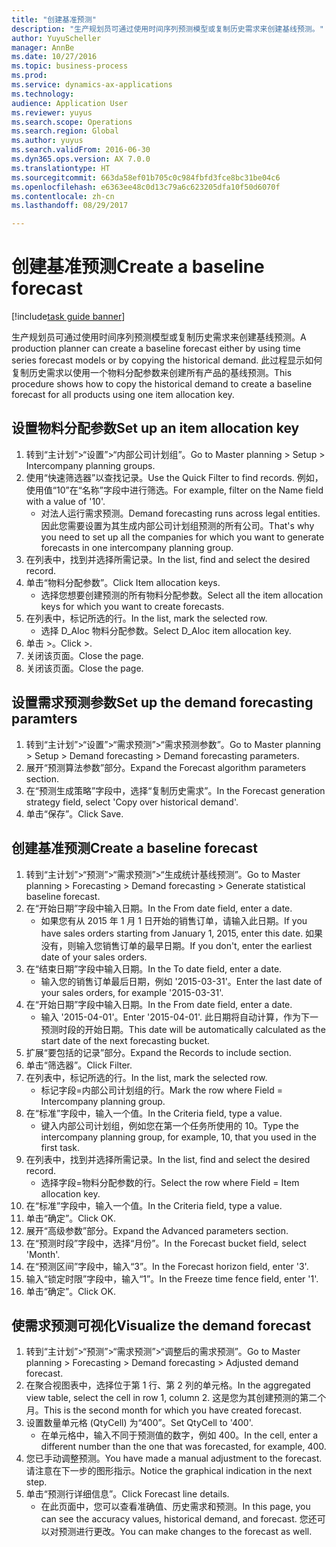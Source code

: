 ```yaml
--- 
title: "创建基准预测"
description: "生产规划员可通过使用时间序列预测模型或复制历史需求来创建基线预测。"
author: YuyuScheller
manager: AnnBe
ms.date: 10/27/2016
ms.topic: business-process
ms.prod: 
ms.service: dynamics-ax-applications
ms.technology: 
audience: Application User
ms.reviewer: yuyus
ms.search.scope: Operations
ms.search.region: Global
ms.author: yuyus
ms.search.validFrom: 2016-06-30
ms.dyn365.ops.version: AX 7.0.0
ms.translationtype: HT
ms.sourcegitcommit: 663da58ef01b705c0c984fbfd3fce8bc31be04c6
ms.openlocfilehash: e6363ee48c0d13c79a6c623205dfa10f50d6070f
ms.contentlocale: zh-cn
ms.lasthandoff: 08/29/2017

---
```

# <a name="create-a-baseline-forecast"></a><span data-ttu-id="24c86-103">创建基准预测</span><span class="sxs-lookup"><span data-stu-id="24c86-103">Create a baseline forecast</span></span>

[!include[task guide banner](../../includes/task-guide-banner.md)]

<span data-ttu-id="24c86-104">生产规划员可通过使用时间序列预测模型或复制历史需求来创建基线预测。</span><span class="sxs-lookup"><span data-stu-id="24c86-104">A production planner can create a baseline forecast either by using time series forecast models or by copying the historical demand.</span></span> <span data-ttu-id="24c86-105">此过程显示如何复制历史需求以使用一个物料分配参数来创建所有产品的基线预测。</span><span class="sxs-lookup"><span data-stu-id="24c86-105">This procedure shows how to copy the historical demand to create a baseline forecast for all products using one item allocation key.</span></span> 


## <a name="set-up-an-item-allocation-key"></a><span data-ttu-id="24c86-106">设置物料分配参数</span><span class="sxs-lookup"><span data-stu-id="24c86-106">Set up an item allocation key</span></span>
1. <span data-ttu-id="24c86-107">转到“主计划”>“设置”>“内部公司计划组”。</span><span class="sxs-lookup"><span data-stu-id="24c86-107">Go to Master planning > Setup > Intercompany planning groups.</span></span>
2. <span data-ttu-id="24c86-108">使用“快速筛选器”以查找记录。</span><span class="sxs-lookup"><span data-stu-id="24c86-108">Use the Quick Filter to find records.</span></span> <span data-ttu-id="24c86-109">例如，使用值“10”在“名称”字段中进行筛选。</span><span class="sxs-lookup"><span data-stu-id="24c86-109">For example, filter on the Name field with a value of '10'.</span></span>
    * <span data-ttu-id="24c86-110">对法人运行需求预测。</span><span class="sxs-lookup"><span data-stu-id="24c86-110">Demand forecasting runs across legal entities.</span></span> <span data-ttu-id="24c86-111">因此您需要设置为其生成内部公司计划组预测的所有公司。</span><span class="sxs-lookup"><span data-stu-id="24c86-111">That's why you need to set up all the companies for which you want to generate forecasts in one intercompany planning group.</span></span>  
3. <span data-ttu-id="24c86-112">在列表中，找到并选择所需记录。</span><span class="sxs-lookup"><span data-stu-id="24c86-112">In the list, find and select the desired record.</span></span>
4. <span data-ttu-id="24c86-113">单击“物料分配参数”。</span><span class="sxs-lookup"><span data-stu-id="24c86-113">Click Item allocation keys.</span></span>
    * <span data-ttu-id="24c86-114">选择您想要创建预测的所有物料分配参数。</span><span class="sxs-lookup"><span data-stu-id="24c86-114">Select all the item allocation keys for which you want to create forecasts.</span></span>  
5. <span data-ttu-id="24c86-115">在列表中，标记所选的行。</span><span class="sxs-lookup"><span data-stu-id="24c86-115">In the list, mark the selected row.</span></span>
    * <span data-ttu-id="24c86-116">选择 D_Aloc 物料分配参数。</span><span class="sxs-lookup"><span data-stu-id="24c86-116">Select D_Aloc item allocation key.</span></span>  
6. <span data-ttu-id="24c86-117">单击 >。</span><span class="sxs-lookup"><span data-stu-id="24c86-117">Click >.</span></span>
7. <span data-ttu-id="24c86-118">关闭该页面。</span><span class="sxs-lookup"><span data-stu-id="24c86-118">Close the page.</span></span>
8. <span data-ttu-id="24c86-119">关闭该页面。</span><span class="sxs-lookup"><span data-stu-id="24c86-119">Close the page.</span></span>

## <a name="set-up-the-demand-forecasting-paramters"></a><span data-ttu-id="24c86-120">设置需求预测参数</span><span class="sxs-lookup"><span data-stu-id="24c86-120">Set up the demand forecasting paramters</span></span>
1. <span data-ttu-id="24c86-121">转到“主计划”>“设置”>“需求预测”>“需求预测参数”。</span><span class="sxs-lookup"><span data-stu-id="24c86-121">Go to Master planning > Setup > Demand forecasting > Demand forecasting parameters.</span></span>
2. <span data-ttu-id="24c86-122">展开“预测算法参数”部分。</span><span class="sxs-lookup"><span data-stu-id="24c86-122">Expand the Forecast algorithm parameters section.</span></span>
3. <span data-ttu-id="24c86-123">在“预测生成策略”字段中，选择“复制历史需求”。</span><span class="sxs-lookup"><span data-stu-id="24c86-123">In the Forecast generation strategy field, select 'Copy over historical demand'.</span></span>
4. <span data-ttu-id="24c86-124">单击“保存”。</span><span class="sxs-lookup"><span data-stu-id="24c86-124">Click Save.</span></span>

## <a name="create-a-baseline-forecast"></a><span data-ttu-id="24c86-125">创建基准预测</span><span class="sxs-lookup"><span data-stu-id="24c86-125">Create a baseline forecast</span></span>
1. <span data-ttu-id="24c86-126">转到“主计划”>“预测”>“需求预测”>“生成统计基线预测”。</span><span class="sxs-lookup"><span data-stu-id="24c86-126">Go to Master planning > Forecasting > Demand forecasting > Generate statistical baseline forecast.</span></span>
2. <span data-ttu-id="24c86-127">在“开始日期”字段中输入日期。</span><span class="sxs-lookup"><span data-stu-id="24c86-127">In the From date field, enter a date.</span></span>
    * <span data-ttu-id="24c86-128">如果您有从 2015 年 1 月 1 日开始的销售订单，请输入此日期。</span><span class="sxs-lookup"><span data-stu-id="24c86-128">If you have sales orders starting from January 1, 2015, enter this date.</span></span> <span data-ttu-id="24c86-129">如果没有，则输入您销售订单的最早日期。</span><span class="sxs-lookup"><span data-stu-id="24c86-129">If you don't, enter the earliest date of your sales orders.</span></span>  
3. <span data-ttu-id="24c86-130">在“结束日期”字段中输入日期。</span><span class="sxs-lookup"><span data-stu-id="24c86-130">In the To date field, enter a date.</span></span>
    * <span data-ttu-id="24c86-131">输入您的销售订单最后日期，例如 '2015-03-31'。</span><span class="sxs-lookup"><span data-stu-id="24c86-131">Enter the last date of your sales orders, for example '2015-03-31'.</span></span>  
4. <span data-ttu-id="24c86-132">在“开始日期”字段中输入日期。</span><span class="sxs-lookup"><span data-stu-id="24c86-132">In the From date field, enter a date.</span></span>
    * <span data-ttu-id="24c86-133">输入 '2015-04-01'。</span><span class="sxs-lookup"><span data-stu-id="24c86-133">Enter '2015-04-01'.</span></span> <span data-ttu-id="24c86-134">此日期将自动计算，作为下一预测时段的开始日期。</span><span class="sxs-lookup"><span data-stu-id="24c86-134">This date will be automatically calculated as the start date of the next forecasting bucket.</span></span>  
5. <span data-ttu-id="24c86-135">扩展“要包括的记录”部分。</span><span class="sxs-lookup"><span data-stu-id="24c86-135">Expand the Records to include section.</span></span>
6. <span data-ttu-id="24c86-136">单击“筛选器”。</span><span class="sxs-lookup"><span data-stu-id="24c86-136">Click Filter.</span></span>
7. <span data-ttu-id="24c86-137">在列表中，标记所选的行。</span><span class="sxs-lookup"><span data-stu-id="24c86-137">In the list, mark the selected row.</span></span>
    * <span data-ttu-id="24c86-138">标记字段=内部公司计划组的行。</span><span class="sxs-lookup"><span data-stu-id="24c86-138">Mark the row where Field = Intercompany planning group.</span></span>  
8. <span data-ttu-id="24c86-139">在“标准”字段中，输入一个值。</span><span class="sxs-lookup"><span data-stu-id="24c86-139">In the Criteria field, type a value.</span></span>
    * <span data-ttu-id="24c86-140">键入内部公司计划组，例如您在第一个任务所使用的 10。</span><span class="sxs-lookup"><span data-stu-id="24c86-140">Type the intercompany planning group, for example, 10, that you used in the first task.</span></span>  
9. <span data-ttu-id="24c86-141">在列表中，找到并选择所需记录。</span><span class="sxs-lookup"><span data-stu-id="24c86-141">In the list, find and select the desired record.</span></span>
    * <span data-ttu-id="24c86-142">选择字段=物料分配参数的行。</span><span class="sxs-lookup"><span data-stu-id="24c86-142">Select the row where Field = Item allocation key.</span></span>  
10. <span data-ttu-id="24c86-143">在“标准”字段中，输入一个值。</span><span class="sxs-lookup"><span data-stu-id="24c86-143">In the Criteria field, type a value.</span></span>
11. <span data-ttu-id="24c86-144">单击“确定”。</span><span class="sxs-lookup"><span data-stu-id="24c86-144">Click OK.</span></span>
12. <span data-ttu-id="24c86-145">展开“高级参数”部分。</span><span class="sxs-lookup"><span data-stu-id="24c86-145">Expand the Advanced parameters section.</span></span>
13. <span data-ttu-id="24c86-146">在“预测时段”字段中，选择“月份”。</span><span class="sxs-lookup"><span data-stu-id="24c86-146">In the Forecast bucket field, select 'Month'.</span></span>
14. <span data-ttu-id="24c86-147">在“预测区间”字段中，输入“3”。</span><span class="sxs-lookup"><span data-stu-id="24c86-147">In the Forecast horizon field, enter '3'.</span></span>
15. <span data-ttu-id="24c86-148">输入“锁定时限”字段中，输入“1”。</span><span class="sxs-lookup"><span data-stu-id="24c86-148">In the Freeze time fence field, enter '1'.</span></span>
16. <span data-ttu-id="24c86-149">单击“确定”。</span><span class="sxs-lookup"><span data-stu-id="24c86-149">Click OK.</span></span>

## <a name="visualize-the-demand-forecast"></a><span data-ttu-id="24c86-150">使需求预测可视化</span><span class="sxs-lookup"><span data-stu-id="24c86-150">Visualize the demand forecast</span></span>
1. <span data-ttu-id="24c86-151">转到“主计划”>“预测”>“需求预测”>“调整后的需求预测”。</span><span class="sxs-lookup"><span data-stu-id="24c86-151">Go to Master planning > Forecasting > Demand forecasting > Adjusted demand forecast.</span></span>
2. <span data-ttu-id="24c86-152">在聚合视图表中，选择位于第 1 行、第 2 列的单元格。</span><span class="sxs-lookup"><span data-stu-id="24c86-152">In the aggregated view table, select the cell in row 1, column 2.</span></span> <span data-ttu-id="24c86-153">这是您为其创建预测的第二个月。</span><span class="sxs-lookup"><span data-stu-id="24c86-153">This is the second month for which you have created forecast.</span></span>
3. <span data-ttu-id="24c86-154">设置数量单元格 (QtyCell) 为“400”。</span><span class="sxs-lookup"><span data-stu-id="24c86-154">Set QtyCell to '400'.</span></span>
    * <span data-ttu-id="24c86-155">在单元格中，输入不同于预测值的数字，例如 400。</span><span class="sxs-lookup"><span data-stu-id="24c86-155">In the cell, enter a different number than the one that was forecasted, for example, 400.</span></span>  
4. <span data-ttu-id="24c86-156">您已手动调整预测。</span><span class="sxs-lookup"><span data-stu-id="24c86-156">You have made a manual adjustment to the forecast.</span></span> <span data-ttu-id="24c86-157">请注意在下一步的图形指示。</span><span class="sxs-lookup"><span data-stu-id="24c86-157">Notice the graphical indication in the next step.</span></span>
5. <span data-ttu-id="24c86-158">单击“预测行详细信息”。</span><span class="sxs-lookup"><span data-stu-id="24c86-158">Click Forecast line details.</span></span>
    * <span data-ttu-id="24c86-159">在此页面中，您可以查看准确值、历史需求和预测。</span><span class="sxs-lookup"><span data-stu-id="24c86-159">In this page, you can see the accuracy values, historical demand, and forecast.</span></span> <span data-ttu-id="24c86-160">您还可以对预测进行更改。</span><span class="sxs-lookup"><span data-stu-id="24c86-160">You can make changes to the forecast as well.</span></span>  



